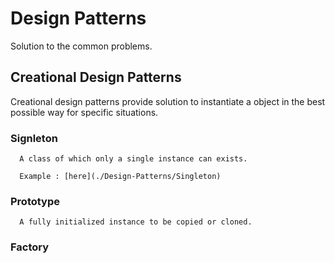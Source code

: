 # Design Patterns

Solution to the common problems.

## Creational Design Patterns 

Creational design patterns provide solution to instantiate a object in the best possible way for specific situations.

### Signleton 

      A class of which only a single instance can exists. 

      Example : [here](./Design-Patterns/Singleton)
      
### Prototype
      
      A fully initialized instance to be copied or cloned.
      
### Factory 

      
